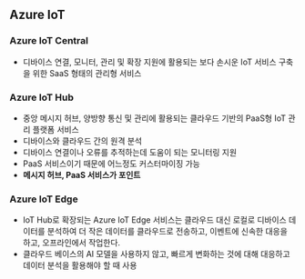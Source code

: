 ## Azure IoT

### Azure IoT Central 
- 디바이스 연결, 모니터, 관리 및 확장 지원에 활용되는 보다 손시운 IoT 서비스 구축을 위한 SaaS 형태의 관리형 서비스

### Azure IoT Hub
- 중앙 메시지 허브, 양방향 통신 및 관리에 활용되는 클라우드 기반의 PaaS형 IoT 관리 플랫폼 서비스
- 디바이스와 클라우드 간의 원격 분석
- 디바이스 연결이나 오류를 추적하는데 도움이 되는 모니터링 지원
- PaaS 서비스이기 때문에 어느정도 커스터마이징 가능
- **메시지 허브, PaaS 서비스가 포인트**

### Azure IoT Edge
- IoT Hub로 확장되는 Azure IoT Edge 서비스는 클라우드 대신 로컬로 디바이스 데이터를 분석하여 더 작은 데이터를 클라우드로 전송하고, 이벤트에 신속한 대응을 하고, 오프라인에서 작업한다.
- 클라우드 베이스의 AI 모델을 사용하지 않고, 빠르게 변화하는 것에 대해 대응하고 데이터 분석을 활용해야 할 때 사용

